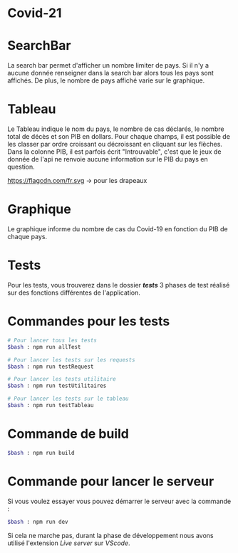 # Covid-21

# SearchBar
La search bar permet d'afficher un nombre limiter de pays. Si il n'y a aucune donnée renseigner dans la search bar alors tous les pays sont affichés. De plus, le nombre de pays affiché varie sur le graphique.

# Tableau
Le Tableau indique le nom du pays, le nombre de cas déclarés, le nombre total de décès et son PIB en dollars. Pour chaque champs, il est possible de les classer par ordre croissant ou décroissant en cliquant sur les flèches. Dans la colonne PIB, il est parfois écrit "Introuvable", c'est que le jeux de donnée de l'api ne renvoie aucune information sur le PIB du pays en question.

https://flagcdn.com/fr.svg -> pour les drapeaux
# Graphique
Le graphique informe du nombre de cas du Covid-19 en fonction du PIB de chaque pays.

# Tests
Pour les tests, vous trouverez dans le dossier *__tests__* 3 phases de test réalisé sur des fonctions différentes de l'application.

# Commandes pour les tests

```bash
# Pour lancer tous les tests
$bash : npm run allTest
```

```bash
# Pour lancer les tests sur les requests
$bash : npm run testRequest
```

```bash
# Pour lancer les tests utilitaire
$bash : npm run testUtilitaires
```

```bash
# Pour lancer les tests sur le tableau
$bash : npm run testTableau
```

# Commande de build

```bash
$bash : npm run build
```

# Commande pour lancer le serveur
Si vous voulez essayer vous pouvez démarrer le serveur avec la commande :

```bash
$bash : npm run dev
```

Si cela ne marche pas, durant la phase de développement nous avons utilisé l'extension *Live server* sur *VScode*.

